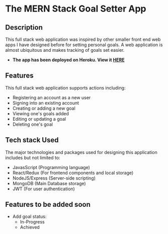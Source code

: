 # The MERN Stack Goal Setter App
## Description
This full stack web application was inspired by other smaller front end web apps I have designed before for setting personal goals. 
A web application is almost ubiquitous and makes tracking of  goals set easier.
  - <b>The app has been deployed on Heroku. View it <a href="https://goalsetteramebley.herokuapp.com/"> HERE </a> </b>

## Features
This full stack web application supports actions including:
- Registering an account as a new user
- Signing into an existing account
- Creating or adding a new goal
- Viewing one's goals added
- Editing or updating a goal
- Deleting one's goal

## Tech stack Used
The major technologies and packages used for designing this application includes but not limited to:
- JavasScript (Programming language)
- React/Redux (For frontend components and local storage)
- NodeJS/Express (Server-side scripting)
- MongoDB (Main Database storage)
- JWT (For user authentication)

## Features to be added soon
- Add goal status:
  - In-Progress
  - Achieved
